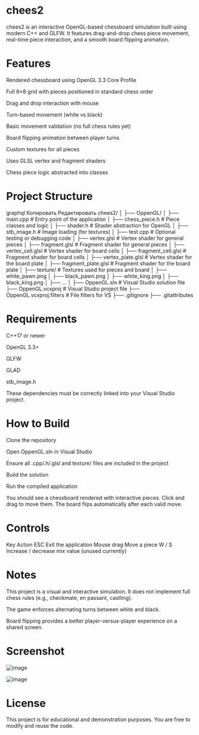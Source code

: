 # chees2
chees2 is an interactive OpenGL-based chessboard simulation built using modern C++ and GLFW. It features drag-and-drop chess piece movement, real-time piece interaction, and a smooth board flipping animation.

# Features
Rendered chessboard using OpenGL 3.3 Core Profile

Full 8×8 grid with pieces positioned in standard chess order

Drag and drop interaction with mouse

Turn-based movement (white vs black)

Basic movement validation (no full chess rules yet)

Board flipping animation between player turns

Custom textures for all pieces

Uses GLSL vertex and fragment shaders

Chess piece logic abstracted into classes

# Project Structure
graphql
Копировать
Редактировать
chees2/
│
├── OppenGL/
│   ├── main.cpp              # Entry point of the application
│   ├── chess_piece.h         # Piece classes and logic
│   ├── shader.h              # Shader abstraction for OpenGL
│   ├── stb_image.h           # Image loading (for textures)
│   ├── test.cpp              # Optional testing or debugging code
│   ├── vertex.glsl           # Vertex shader for general pieces
│   ├── fragment.glsl         # Fragment shader for general pieces
│   ├── vertex_cell.glsl      # Vertex shader for board cells
│   ├── fragment_cell.glsl    # Fragment shader for board cells
│   ├── vertex_plate.glsl     # Vertex shader for the board plate
│   ├── fragment_plate.glsl   # Fragment shader for the board plate
│
├── texture/                  # Textures used for pieces and board
│   ├── white_pawn.png
│   ├── black_pawn.png
│   ├── white_king.png
│   ├── black_king.png
│   ├── ...
│
├── OppenGL.sln               # Visual Studio solution file
├── OppenGL.vcxproj           # Visual Studio project file
├── OppenGL.vcxproj.filters   # File filters for VS
├── .gitignore
├── .gitattributes

# Requirements
C++17 or newer

OpenGL 3.3+

GLFW

GLAD

stb_image.h

These dependencies must be correctly linked into your Visual Studio project.

# How to Build
Clone the repository

Open OppenGL.sln in Visual Studio

Ensure all .cpp/.h/.glsl and texture/ files are included in the project

Build the solution

Run the compiled application

You should see a chessboard rendered with interactive pieces. Click and drag to move them. The board flips automatically after each valid move.

# Controls
Key	Action
ESC	Exit the application
Mouse drag	Move a piece
W / S	Increase / decrease mix value (unused currently)

# Notes
This project is a visual and interactive simulation. It does not implement full chess rules (e.g., checkmate, en passant, castling).

The game enforces alternating turns between white and black.

Board flipping provides a better player-versus-player experience on a shared screen.

# Screenshot
![image](https://github.com/user-attachments/assets/5317edac-1d53-4e65-9314-9f6fa4aa022a)

![image](https://github.com/user-attachments/assets/e611e0c7-5099-482f-807a-57aec933a05c)


# License
This project is for educational and demonstration purposes. You are free to modify and reuse the code.
